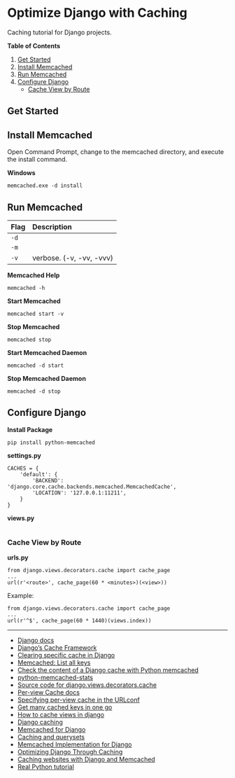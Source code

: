 # Optimize Django with Caching
Caching tutorial for Django projects.

**Table of Contents**
1. [Get Started](#get-started)
2. [Install Memcached](#install-memcached)
3. [Run Memcached](#run-memcached)
4. [Configure Django](#configure-django)
    * [Cache View by Route](#cache-view-by-route)

## Get Started

## Install Memcached
Open Command Prompt, change to the memcached directory, and execute the install command.

**Windows**
```
memcached.exe -d install
```

## Run Memcached

| Flag | Description |
|:-----|:------------|
| `-d` |             |
| `-m` |             |
| `-v` | verbose. (-v, -vv, -vvv) |

**Memcached Help**
```
memcached -h
````

**Start Memcached**
```
memcached start -v
```

**Stop Memcached**
```
memcached stop
```

**Start Memcached Daemon**
```
memcached -d start
```

**Stop Memcached Daemon**
```
memcached -d stop
```

## Configure Django

**Install Package**
```
pip install python-memcached
```

**settings.py**
```
CACHES = {
    'default': {
        'BACKEND': 'django.core.cache.backends.memcached.MemcachedCache',
        'LOCATION': '127.0.0.1:11211',
    }
}
```

**views.py**
```

```

### Cache View by Route
**urls.py**
```
from django.views.decorators.cache import cache_page
...
url(r'<route>', cache_page(60 * <minutes>)(<view>))
```

Example:
```
from django.views.decorators.cache import cache_page
...
url(r'^$', cache_page(60 * 1440)(views.index))
```

---

* [Django docs](https://docs.djangoproject.com/en/2.0/topics/cache/)
* [Django’s Cache Framework](https://djangobook.com/djangos-cache-framework/)
* [Clearing specific cache in Django](https://stackoverflow.com/questions/8784400/clearing-specific-cache-in-django)
* [Memcached: List all keys](https://www.darkcoding.net/software/memcached-list-all-keys/)
* [Check the content of a Django cache with Python memcached](https://stackoverflow.com/questions/8512842/how-do-i-check-the-content-of-a-django-cache-with-python-memcached)
* [python-memcached-stats](https://github.com/dlrust/python-memcached-stats)
* [Source code for django.views.decorators.cache](https://docs.djangoproject.com/en/2.1/_modules/django/views/decorators/cache/)
* [Per-view Cache docs](https://docs.djangoproject.com/en/1.11/topics/cache/#the-per-view-cache)
* [Specifying per-view cache in the URLconf](https://docs.djangoproject.com/en/1.11/topics/cache/#specifying-per-view-cache-in-the-urlconf)
* [Get many cached keys in one go](https://stackoverflow.com/questions/46241407/how-use-django-cache-in-view-without-cache-all-page)
* [How to cache views in django](https://stackoverflow.com/questions/37691589/how-to-cache-views-in-django)
* [Django caching](https://www.tutorialspoint.com/django/django_caching.htm)
* [Memcached for Django](https://medium.com/@netfluff/memcached-for-django-ecedcb74a06d)
* [Caching and querysets](https://stackoverflow.com/questions/23976476/what-steps-are-needed-to-implement-memcached-in-a-django-application)
* [Memcached Implementation for Django](https://micropyramid.com/blog/python-memcached-implementation-for-django-project/)
* [Optimizing Django Through Caching](https://jeffknupp.com/blog/2012/02/24/django-memcached-optimizing-django-through-caching/)
* [Caching websites with Django and Memcached](http://www.ilian.io/caching-websites-with-django-and-memcached/)
* [Real Python tutorial](https://realpython.com/python-memcache-efficient-caching/)
